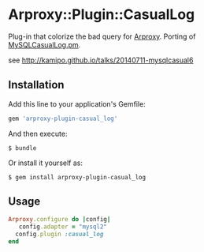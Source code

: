 # Arproxy::Plugin::CasualLog

Plug-in that colorize the bad query for [Arproxy](https://github.com/cookpad/arproxy).
Porting of [MySQLCasualLog.pm](https://gist.github.com/kamipo/839e8a5b6d12bddba539).

see http://kamipo.github.io/talks/20140711-mysqlcasual6

## Installation

Add this line to your application's Gemfile:

```ruby
gem 'arproxy-plugin-casual_log'
```

And then execute:

    $ bundle

Or install it yourself as:

    $ gem install arproxy-plugin-casual_log

## Usage

```ruby
Arproxy.configure do |config|
   config.adapter = "mysql2"
  config.plugin :casual_log
end
```
